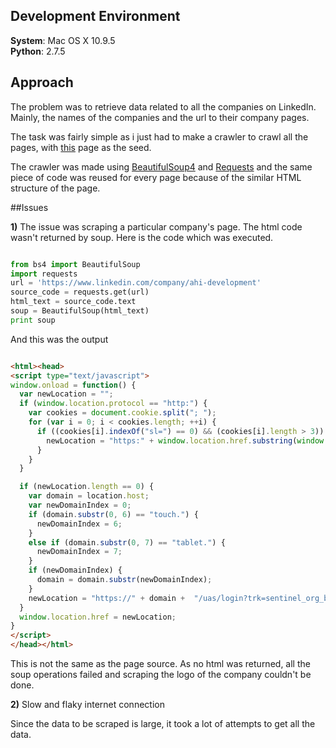 ## Development Environment

**System**:	Mac OS X 10.9.5    
**Python**: 2.7.5

## Approach 

The problem was to retrieve data related to all the companies on LinkedIn. Mainly, the names of the companies and the
url to their company pages.

The task was fairly simple as i just had to make a crawler to crawl all the pages, with [this](https://www.linkedin.com/directory/companies/) page as the seed.

The crawler was made using [BeautifulSoup4](http://www.crummy.com/software/BeautifulSoup/) and [Requests](http://docs.python-requests.org/en/latest/) and the same piece of code was reused for every page because of the similar HTML structure of the page.

##Issues

**1)** The issue was scraping a particular company's page. The html code wasn't returned by soup. Here is the code which was executed.

```python

from bs4 import BeautifulSoup
import requests
url = 'https://www.linkedin.com/company/ahi-development'
source_code = requests.get(url)
html_text = source_code.text
soup = BeautifulSoup(html_text)
print soup

```

And this was the output

```html

<html><head>
<script type="text/javascript">
window.onload = function() {
  var newLocation = "";
  if (window.location.protocol == "http:") {
    var cookies = document.cookie.split("; ");
    for (var i = 0; i < cookies.length; ++i) {
      if ((cookies[i].indexOf("sl=") == 0) && (cookies[i].length > 3)) {
        newLocation = "https:" + window.location.href.substring(window.location.protocol.length);
      }
    }
  }

  if (newLocation.length == 0) {
    var domain = location.host;
    var newDomainIndex = 0;
    if (domain.substr(0, 6) == "touch.") {
      newDomainIndex = 6;
    }
    else if (domain.substr(0, 7) == "tablet.") {
      newDomainIndex = 7;
    }
    if (newDomainIndex) {
      domain = domain.substr(newDomainIndex);
    }
    newLocation = "https://" + domain +  "/uas/login?trk=sentinel_org_block&session_redirect=" + encodeURIComponent(window.location)
  }
  window.location.href = newLocation;
}
</script>
</head></html>
```
This is not the same as the page source. As no html was returned, all the soup operations failed and scraping the logo of the company couldn't be done.

**2)** Slow and flaky internet connection

Since the data to be scraped is large, it took a lot of attempts to get all the data.
